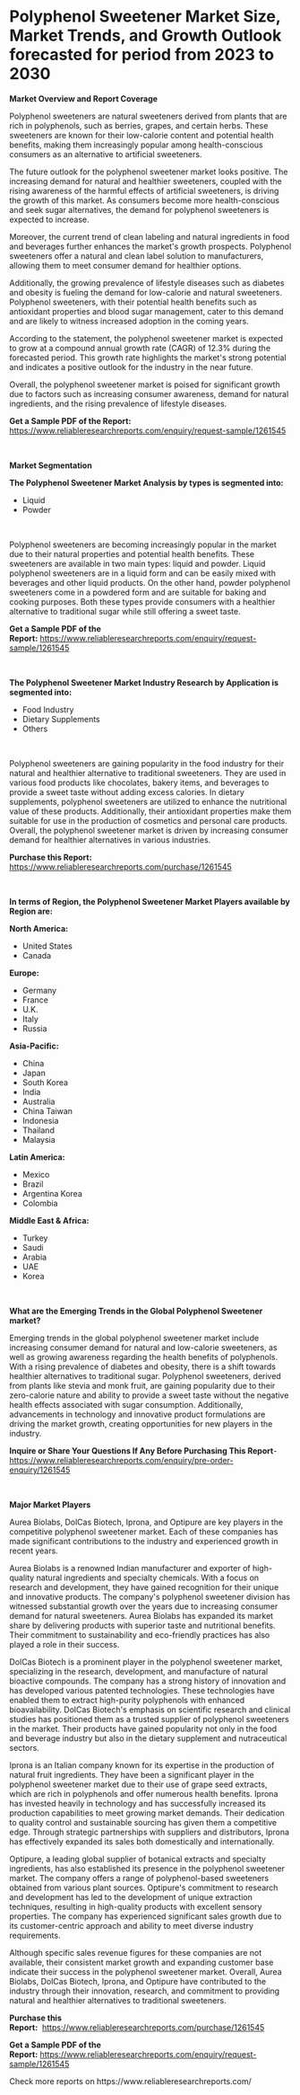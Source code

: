 <p><h1>Polyphenol Sweetener Market Size, Market Trends, and Growth Outlook forecasted for period from 2023 to 2030</h1></p><p><strong>Market Overview and Report Coverage</strong></p>
<p><p>Polyphenol sweeteners are natural sweeteners derived from plants that are rich in polyphenols, such as berries, grapes, and certain herbs. These sweeteners are known for their low-calorie content and potential health benefits, making them increasingly popular among health-conscious consumers as an alternative to artificial sweeteners.</p><p>The future outlook for the polyphenol sweetener market looks positive. The increasing demand for natural and healthier sweeteners, coupled with the rising awareness of the harmful effects of artificial sweeteners, is driving the growth of this market. As consumers become more health-conscious and seek sugar alternatives, the demand for polyphenol sweeteners is expected to increase.</p><p>Moreover, the current trend of clean labeling and natural ingredients in food and beverages further enhances the market's growth prospects. Polyphenol sweeteners offer a natural and clean label solution to manufacturers, allowing them to meet consumer demand for healthier options.</p><p>Additionally, the growing prevalence of lifestyle diseases such as diabetes and obesity is fueling the demand for low-calorie and natural sweeteners. Polyphenol sweeteners, with their potential health benefits such as antioxidant properties and blood sugar management, cater to this demand and are likely to witness increased adoption in the coming years.</p><p>According to the statement, the polyphenol sweetener market is expected to grow at a compound annual growth rate (CAGR) of 12.3% during the forecasted period. This growth rate highlights the market's strong potential and indicates a positive outlook for the industry in the near future.</p><p>Overall, the polyphenol sweetener market is poised for significant growth due to factors such as increasing consumer awareness, demand for natural ingredients, and the rising prevalence of lifestyle diseases.</p></p>
<p><strong>Get a Sample PDF of the Report:</strong> <a href="https://www.reliableresearchreports.com/enquiry/request-sample/1261545">https://www.reliableresearchreports.com/enquiry/request-sample/1261545</a></p>
<p>&nbsp;</p>
<p><strong>Market Segmentation</strong></p>
<p><strong>The Polyphenol Sweetener Market Analysis by types is segmented into:</strong></p>
<p><ul><li>Liquid</li><li>Powder</li></ul></p>
<p>&nbsp;</p>
<p><p>Polyphenol sweeteners are becoming increasingly popular in the market due to their natural properties and potential health benefits. These sweeteners are available in two main types: liquid and powder. Liquid polyphenol sweeteners are in a liquid form and can be easily mixed with beverages and other liquid products. On the other hand, powder polyphenol sweeteners come in a powdered form and are suitable for baking and cooking purposes. Both these types provide consumers with a healthier alternative to traditional sugar while still offering a sweet taste.</p></p>
<p><strong>Get a Sample PDF of the Report:</strong>&nbsp;<a href="https://www.reliableresearchreports.com/enquiry/request-sample/1261545">https://www.reliableresearchreports.com/enquiry/request-sample/1261545</a></p>
<p>&nbsp;</p>
<p><strong>The Polyphenol Sweetener Market Industry Research by Application is segmented into:</strong></p>
<p><ul><li>Food Industry</li><li>Dietary Supplements</li><li>Others</li></ul></p>
<p>&nbsp;</p>
<p><p>Polyphenol sweeteners are gaining popularity in the food industry for their natural and healthier alternative to traditional sweeteners. They are used in various food products like chocolates, bakery items, and beverages to provide a sweet taste without adding excess calories. In dietary supplements, polyphenol sweeteners are utilized to enhance the nutritional value of these products. Additionally, their antioxidant properties make them suitable for use in the production of cosmetics and personal care products. Overall, the polyphenol sweetener market is driven by increasing consumer demand for healthier alternatives in various industries.</p></p>
<p><strong>Purchase this Report:</strong>&nbsp; <a href="https://www.reliableresearchreports.com/purchase/1261545">https://www.reliableresearchreports.com/purchase/1261545</a></p>
<p>&nbsp;</p>
<p><strong>In terms of Region, the Polyphenol Sweetener Market Players available by Region are:</strong></p>
<p>
    <p> <strong> North America: </strong>
        <ul>
            <li>United States</li>
            <li>Canada</li>
        </ul>
        </p> 
    <p> <strong> Europe: </strong>
        <ul>
            <li>Germany</li>
            <li>France</li>
            <li>U.K.</li>
            <li>Italy</li>
            <li>Russia</li>
        </ul>
        </p> 
    <p> <strong> Asia-Pacific: </strong>
        <ul>
            <li>China</li>
            <li>Japan</li>
            <li>South Korea</li>
            <li>India</li>
            <li>Australia</li>
            <li>China Taiwan</li>
            <li>Indonesia</li>
            <li>Thailand</li>
            <li>Malaysia</li>
        </ul>
        </p> 
    <p> <strong> Latin America: </strong>
        <ul>
            <li>Mexico</li>
            <li>Brazil</li>
            <li>Argentina Korea</li>
            <li>Colombia</li>
        </ul>
        </p> 
    <p> <strong> Middle East & Africa: </strong>
        <ul>
            <li>Turkey</li>
            <li>Saudi</li>
            <li>Arabia</li>
            <li>UAE</li>
            <li>Korea</li>
        </ul>
    </p>
    </p>
<p>&nbsp;</p>
<p><strong>What are the Emerging Trends in the Global Polyphenol Sweetener market?</strong></p>
<p><p>Emerging trends in the global polyphenol sweetener market include increasing consumer demand for natural and low-calorie sweeteners, as well as growing awareness regarding the health benefits of polyphenols. With a rising prevalence of diabetes and obesity, there is a shift towards healthier alternatives to traditional sugar. Polyphenol sweeteners, derived from plants like stevia and monk fruit, are gaining popularity due to their zero-calorie nature and ability to provide a sweet taste without the negative health effects associated with sugar consumption. Additionally, advancements in technology and innovative product formulations are driving the market growth, creating opportunities for new players in the industry.</p></p>
<p><strong>Inquire or Share Your Questions If Any Before Purchasing This Report</strong>- <a href="https://www.reliableresearchreports.com/enquiry/pre-order-enquiry/1261545">https://www.reliableresearchreports.com/enquiry/pre-order-enquiry/1261545</a></p>
<p>&nbsp;</p>
<p><strong>Major Market Players</strong></p>
<p><p>Aurea Biolabs, DolCas Biotech, Iprona, and Optipure are key players in the competitive polyphenol sweetener market. Each of these companies has made significant contributions to the industry and experienced growth in recent years.</p><p>Aurea Biolabs is a renowned Indian manufacturer and exporter of high-quality natural ingredients and specialty chemicals. With a focus on research and development, they have gained recognition for their unique and innovative products. The company's polyphenol sweetener division has witnessed substantial growth over the years due to increasing consumer demand for natural sweeteners. Aurea Biolabs has expanded its market share by delivering products with superior taste and nutritional benefits. Their commitment to sustainability and eco-friendly practices has also played a role in their success.</p><p>DolCas Biotech is a prominent player in the polyphenol sweetener market, specializing in the research, development, and manufacture of natural bioactive compounds. The company has a strong history of innovation and has developed various patented technologies. These technologies have enabled them to extract high-purity polyphenols with enhanced bioavailability. DolCas Biotech's emphasis on scientific research and clinical studies has positioned them as a trusted supplier of polyphenol sweeteners in the market. Their products have gained popularity not only in the food and beverage industry but also in the dietary supplement and nutraceutical sectors.</p><p>Iprona is an Italian company known for its expertise in the production of natural fruit ingredients. They have been a significant player in the polyphenol sweetener market due to their use of grape seed extracts, which are rich in polyphenols and offer numerous health benefits. Iprona has invested heavily in technology and has successfully increased its production capabilities to meet growing market demands. Their dedication to quality control and sustainable sourcing has given them a competitive edge. Through strategic partnerships with suppliers and distributors, Iprona has effectively expanded its sales both domestically and internationally.</p><p>Optipure, a leading global supplier of botanical extracts and specialty ingredients, has also established its presence in the polyphenol sweetener market. The company offers a range of polyphenol-based sweeteners obtained from various plant sources. Optipure's commitment to research and development has led to the development of unique extraction techniques, resulting in high-quality products with excellent sensory properties. The company has experienced significant sales growth due to its customer-centric approach and ability to meet diverse industry requirements.</p><p>Although specific sales revenue figures for these companies are not available, their consistent market growth and expanding customer base indicate their success in the polyphenol sweetener market. Overall, Aurea Biolabs, DolCas Biotech, Iprona, and Optipure have contributed to the industry through their innovation, research, and commitment to providing natural and healthier alternatives to traditional sweeteners.</p></p>
<p><strong>Purchase this Report:</strong>&nbsp;&nbsp;<a href="https://www.reliableresearchreports.com/purchase/1261545">https://www.reliableresearchreports.com/purchase/1261545</a></p>
<p></p>
<p><strong>Get a Sample PDF of the Report:</strong>&nbsp;<a href="https://www.reliableresearchreports.com/enquiry/request-sample/1261545">https://www.reliableresearchreports.com/enquiry/request-sample/1261545</a></p>
<p>Check more reports on https://www.reliableresearchreports.com/</p>